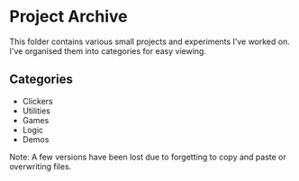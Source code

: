 # Project Archive

This folder contains various small projects and experiments I’ve worked on. I've organised them into categories for easy viewing.

## Categories
- Clickers
- Utilities
- Games
- Logic
- Demos

Note: A few versions have been lost due to forgetting to copy and paste or overwriting files.
